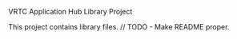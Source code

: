 VRTC Application Hub Library Project

This project contains library files.
// TODO - Make README proper.
